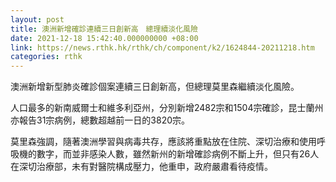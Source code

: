 ```yaml
---
layout: post
title: 澳洲新增確診連續三日創新高　總理續淡化風險
date: 2021-12-18 15:42:40.000000000 +08:00
link: https://news.rthk.hk/rthk/ch/component/k2/1624844-20211218.htm
categories: rthk
---
```


澳洲新增新型肺炎確診個案連續三日創新高，但總理莫里森繼續淡化風險。

人口最多的新南威爾士和維多利亞州，分別新增2482宗和1504宗確診，昆士蘭州亦報告31宗病例，總數超越前一日的3820宗。

莫里森強調，隨著澳洲學習與病毒共存，應該將重點放在住院、深切治療和使用呼吸機的數字，而並非感染人數，雖然新州的新增確診病例不斷上升，但只有26人在深切治療部，未有對醫院構成壓力，他重申，政府嚴肅看待疫情。
